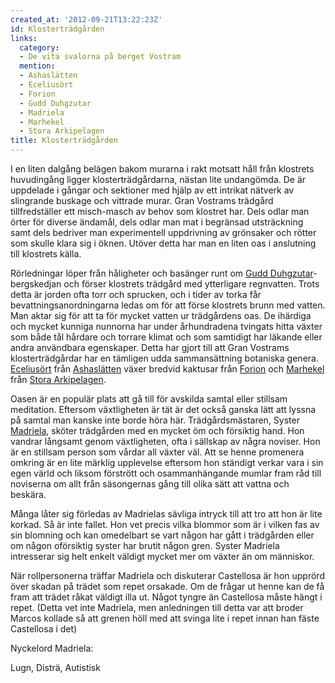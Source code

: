 ```yaml
---
created_at: '2012-09-21T13:22:23Z'
id: Klosterträdgården
links:
  category:
  - De vita svalorna på berget Vostram
  mention:
  - Ashaslätten
  - Eceliusört
  - Forion
  - Gudd Duhgzutar
  - Madriela
  - Marhekel
  - Stora Arkipelagen
title: Klosterträdgården
---
```


I en liten dalgång belägen bakom murarna i rakt motsatt håll från klostrets huvudingång ligger
klosterträdgårdarna, nästan lite undangömda. De är uppdelade i gångar och sektioner med hjälp av ett
intrikat nätverk av slingrande buskage och vittrade murar. Gran Vostrams trädgård tillfredställer
ett misch-masch av behov som klostret har. Dels odlar man örter för diverse ändamål, dels odlar man
mat i begränsad utsträckning samt dels bedriver man experimentell uppdrivning av grönsaker och
rötter som skulle klara sig i öknen. Utöver detta har man en liten oas i anslutning till klostrets
källa.

Rörledningar löper från håligheter och basänger runt om [Gudd Duhgzutar]-bergskedjan och förser
klostrets trädgård med ytterligare regnvatten. Trots detta är jorden ofta torr och sprucken, och i
tider av torka får bevattningsanordningarna ledas om för att förse klostrets brunn med vatten. Man
aktar sig för att ta för mycket vatten ur trädgårdens oas. De ihärdiga och mycket kunniga nunnorna
har under århundradena tvingats hitta växter som både tål hårdare och torrare klimat och som
samtidigt har läkande eller andra användbara egenskaper. Detta har gjort till att Gran Vostrams
klosterträdgårdar har en tämligen udda sammansättning botaniska genera. [Eceliusört] från
[Ashaslätten] växer bredvid kaktusar från [Forion] och [Marhekel] från [Stora Arkipelagen].

Oasen är en populär plats att gå till för avskilda samtal eller stillsam meditation. Eftersom
växtligheten är tät är det också ganska lätt att lyssna på samtal man kanske inte borde höra här.
Trädgårdsmästaren, Syster [Madriela], sköter trädgården med en mycket öm och försiktig hand. Hon
vandrar långsamt genom växtligheten, ofta i sällskap av några noviser. Hon är en stillsam person som
vårdar all växter väl. Att se henne promenera omkring är en lite märklig upplevelse eftersom hon
ständigt verkar vara i sin egen värld och liksom förstrött och osammanhängande mumlar fram råd till
noviserna om allt från säsongernas gång till olika sätt att vattna och beskära.

Många låter sig förledas av Madrielas sävliga intryck till att tro att hon är lite korkad. Så är
inte fallet. Hon vet precis vilka blommor som är i vilken fas av sin blomning och kan omedelbart se
vart någon har gått i trädgården eller om någon oförsiktig syster har brutit någon gren. Syster
Madriela intresserar sig helt enkelt väldigt mycket mer om växter än om människor.

När rollpersonerna träffar Madriela och diskuterar Castellosa är hon upprörd över skadan på trädet
som repet orsakade. Om de frågar ut henne kan de få fram att trädet råkat väldigt illa ut. Något
tyngre än Castellosa måste hängt i repet. (Detta vet inte Madriela, men anledningen till detta var
att broder Marcos kollade så att grenen höll med att svinga lite i repet innan han fäste Castellosa
i det)

Nyckelord Madriela:

Lugn, Disträ, Autistisk

  [Gudd Duhgzutar]: Gudd_Duhgzutar
  [Eceliusört]: Eceliusört
  [Ashaslätten]: Ashaslätten
  [Forion]: Forion
  [Marhekel]: Marhekel
  [Stora Arkipelagen]: Stora_Arkipelagen
  [Madriela]: Madriela
